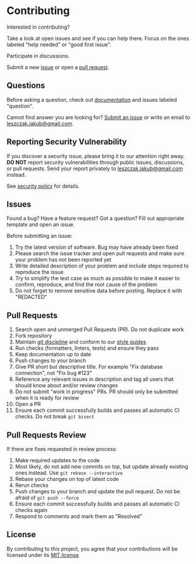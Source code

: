 Contributing
============

Interested in contributing?

Take a look at open issues and see if you can help there.
Focus on the ones labeled "help needed" or "good first issue".

Participate in discussions.

Submit a new [issue](#issues) or open a [pull request](#pull-requests).


Questions
---------

Before asking a question, check out [documentation](index.md) and issues
labeled "question".

Cannot find answer you are looking for?
[Submit an issue](#issues) or write an email to
<leszczak.jakub@gmail.com>.


Reporting Security Vulnerability
--------------------------------

If you discover a security issue, please bring it to our attention right
away.  **DO NOT** report security vulnerabilities through public issues,
discussions, or pull requests.
Send your report privately to <leszczak.jakub@gmail.com> instead.

See [security policy](SECURITY.md) for details.


Issues
------

Found a bug?  Have a feature request?  Got a question?
Fill out appropriate template and open an issue.

Before submitting an issue:

1. Try the latest version of software.  Bug may have already been fixed
2. Please search the issue tracker and open pull requests and make sure
   your problem has not been reported yet
3. Write detailed description of your problem and include steps required
   to reproduce the issue
4. Try to simplify the test case as much as possible to make it easier
   to confirm, reproduce, and find the root cause of the problem
5. Do not forget to remove sensitive data before posting.
   Replace it with "REDACTED"


Pull Requests
-------------

 1. Search open and unmerged Pull Requests (PR).  Do not duplicate work
 2. Fork repository
 3. Maintain [git discipline](git.md) and conform to our
    [style guides](styleguides.md)
 4. Run checks (formatters, linters, tests) and ensure they pass
 5. Keep documentation up to date
 6. Push changes to your branch
 7. Give PR short but descriptive title.  For example
    "Fix database connection", not "Fix bug #123"
 8. Reference any relevant issues in description and tag all users that
    should know about and/or review changes
 9. Do not submit "work in progress" PRs.  PR should only be submitted
    when it is ready for review
10. Open a PR
11. Ensure each commit successfully builds and passes all automatic CI
    checks.  Do not break `git bisect`


Pull Requests Review
--------------------

If there are fixes requested in review process:

1. Make required updates to the code
2. Most likely, do not add new commits on top, but update already
   existing ones instead.  Use `git rebase --interactive`
3. Rebase your changes on top of latest code
4. Rerun checks
5. Push changes to your branch and update the pull request.
   Do not be afraid of `git push --force`
6. Ensure each commit successfully builds and passes all automatic CI
   checks again
7. Respond to comments and mark them as "Resolved"


License
-------

By contributing to this project, you agree that your contributions will
be licensed under its [MIT license](../LICENSE).
